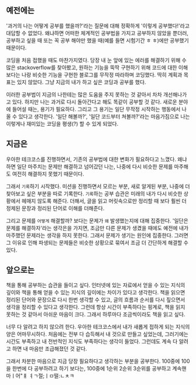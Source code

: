 ## 예전에는
'과거의 나는 어떻게 공부를 했을까?'라는 질문에 대해 정확하게 '이렇게 공부했다!'라고 대답할 수 없었다.
왜냐하면 어떠한 체계적인 공부법을 가지고 공부하지 않았을 뿐더러, 공부하고 싶을 때 또는 꼭 공부 해야만 했을 때(예를 들면 시험기간 ㅎ ㅎ)에만 공부했기 때문이다.

코딩을 처음 접했을 때도 마찬가지였다.
당장 내 눈 앞에 있는 에러를 해결하기 위해 수 많은 stackoverflow를 찾아봤고, 원하는 기능을 뚝딱 구현하기 위해 코드에 대한 이해보다는 나랑 비슷한 기능을 구현한 블로그를 무작정 따라하며 코딩했다. 딱히 계획과 목표는 있지 않았다. 그냥 지금의 내가 하고 싶은 코딩과 공부를 했다.

이러한 공부법이 지금의 나한테는 많은 도움을 주지 못하는 것 같아서 차차 개선해나가고 있다. 
하지만 나는 과거로 다시 돌아간다고 해도 똑같이 공부할 것 같다.
새로운 분야에 들어설 때는, 용기가 필요하다. 그리고 그 용기는 일단 무작정 시작하는 행동에서 나올 수 있다고 생각한다. 
'일단 해볼까?', '일단 코드부터 쳐볼까?'라는 마음가짐으로 나는 이렇게나 재미있는 코딩을 평생(?) 할 수 있게 되었다.


## 지금은
우아한 테크코스를 진행하면서, 기존의 공부법에 대한 변화가 필요하다고 느꼈다.
왜냐하면 일단 마주치는 문제만 해결하고 넘어갔던 나는, 나중에 다시 비슷한 문제를 마주해도 여전히 해결하지 못했기 때문이다.

그래서 `기록`하기 시작했다.
미션을 진행하면서 모르는 부분, 새로 알게된 부분, 나중에 더 찾아보고 싶은 부분을 따로 기록한다.
`기록`하는 공부 습관은 미래의 내가 다시 비슷한 상황에서 헤매지 않도록 해준다. 
더해서, 글을 읽고 머릿속으로만 정리할 때 보다 훨씬 더 정제된 문장과 정리된 단어로 이해를 더해준다. 

그리고 문제를 `어떻게` 해결할까? 보다는 문제가 `왜` 발생했는지에 대해 집중한다.
'일단은 문제를 해결하자'라는 생각은을 가지면, 조금만 다른 문제가 생겼을 때에도 예전에 내가 마주했던 문제라는 생각을 하지 못한다.
그래서 문제가 생기는 원인에 집중한다. 그러면 그 이유로 인해 파생되는 문제들은 비슷한 상황으로 묶여서 조금 더 간단하게 해결할 수 있다.


## 앞으로는
책을 통해 공부하는 습관을 들이고 싶다. 인터넷에 있는 자료에서 얻을 수 있는 지식의 깊이와 책을 통해 얻을 수 있는 지식의 깊이에는 차이가 있다고 생각한다.
책을 읽으면 정리된 단어와 문장으로 다시 한번 생각할 수 있고, 글의 흐름과 순서를 다시 짚으면서 생각을 정리할 수 있다고 생각한다.
그런데 항상 시간이 부족하다는 핑계로, 책을 읽지 못하는 것 같아서 아쉬운 마음이 크다. 그래서 하루마다 조금씩이라도 책을 읽고 싶다.

너무 다 알려고 하지 않으려 한다. 우아한 테크코스에서 내가 새롭게 접하게 되는 지식의 양은 어마무시하다.
처음에는 전부 다 습득해서 내 것으로 만들고 싶었는데, 그러기에는 시간도 부족하고 내 전반적인 지식도 부족하다는 생각이 들었다.
그런데도 계속 다 알려고 하면 내 마음만 조급해졌던 것 같다. 

그래서 차분한 마음으로 지금 당장 필요하다고 생각하는 부분을 공부한다. 100중에 100을 한번에 다 공부하려고 하기 보다는, 100중에 1순위 2순위 3순위를 공부하고 계속핸마ㅣ어"ㅒ ㅕㄱ절;ㅣㅁ떨:ㄴㅊㅋ

